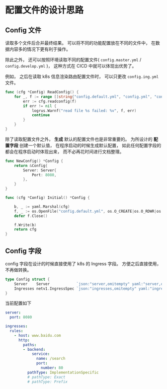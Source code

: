 # 配置文件的设计思路

## Config 文件

读取多个文件后合并最终结果。 可以将不同的功能配置放在不同的文件中， 在数据内容多的情况下更有利于操作。

除此之外， 还可以按照环境读取不同的配置文件( `config.master.yml` / `config.develop.yml` )， 这种方式在 CICD 中就可以体现出优势了。

例如， 之后在读取 k8s 信息渲染路由配置文件时， 可以只更改 `config.ing.yml` 文件。

```go
func (cfg *Config) ReadConfig() {
	for _, f := range []string{"config.default.yml", "config.yml", "config.server.yml", "config.ing.yml"} {
		err := cfg.readconfig(f)
		if err != nil {
			logrus.Warnf("read file %s failed: %v", f, err)
			continue
		}
	}
}
```

除了读取配置文件之外， **生成** 默认的配置文件也是非常重要的。 
为所设计的 **配置字段** 创建一个默认值， 在程序启动的时候生成默认配置， 如此任何配置字段的都会在程序启动时体现出来， 而不必再花时间进行文档整理。

```go
func NewConfig() *Config {
	return &Config{
		Server: Server{
			Port: 8080,
		},
	}
}

func (cfg *Config) Initial() *Config {

	b, _ := yaml.Marshal(cfg)
	f, _ := os.OpenFile("config.default.yml", os.O_CREATE|os.O_RDWR|os.O_TRUNC, 0644)
	defer f.Close()

	f.Write(b)
	return cfg
}
```


## Config 字段

config 字段在设计的时候直接使用了 k8s 的 Ingress 字段。 方便之后直接使用，不再做转换。

```go
type Config struct {
	Server    Server            `json:"server,omitempty" yaml:"server,omitempty"`
	Ingresses netv1.IngressSpec `json:"ingresses,omitempty" yaml:"ingresses,omitempty"`
}
```

当前配置如下

```yaml
server:
  port: 8080

ingresses:
  rules:
    - host: www.baidu.com
      http:
        paths:
        - backend:
            service:
              name: /search
              port:
                number: 80
          pathType: ImplementationSpecific
          # pathType: Exact
          # pathType: Prefix
```